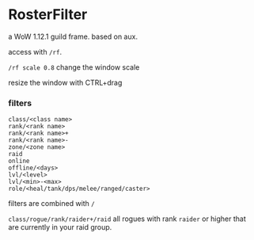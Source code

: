 # RosterFilter

a WoW 1.12.1 guild frame. based on aux.

access with `/rf`.

`/rf scale 0.8` change the window scale

resize the window with CTRL+drag

### filters

```
class/<class name>
rank/<rank name>
rank/<rank name>+
rank/<rank name>-
zone/<zone name>
raid
online
offline/<days>
lvl/<level>
lvl/<min>-<max>
role/<heal/tank/dps/melee/ranged/caster>

```
filters are combined with `/`

`class/rogue/rank/raider+/raid` all rogues with rank `raider` or higher that are currently in your raid group.
